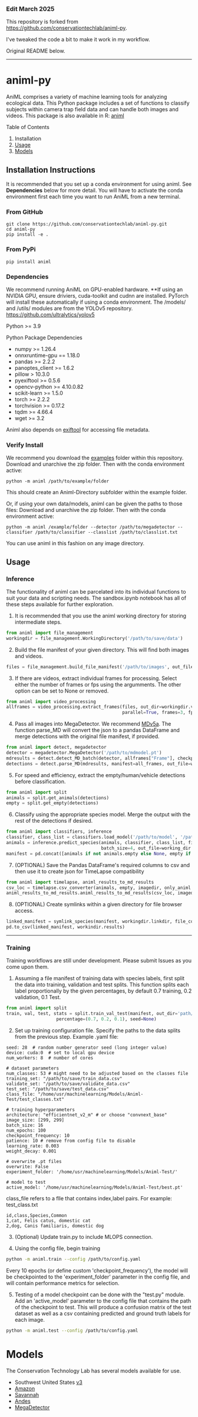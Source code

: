 
### Edit March 2025

This repository is forked from https://github.com/conservationtechlab/animl-py.

I've tweaked the code a bit to make it work in my workflow.

Original README below.

________________________________


# animl-py
AniML comprises a variety of machine learning tools for analyzing ecological data. This Python package includes a set of functions to classify subjects within camera trap field data and can handle both images and videos. 
This package is also available in R: [animl](https://github.com/conservationtechlab/animl)

Table of Contents
1. Installation
2. [Usage](#usage)
3. [Models](#models)

## Installation Instructions

It is recommended that you set up a conda environment for using animl.
See **Dependencies** below for more detail. You will have to activate the conda environment first each
time you want to run AniML from a new terminal.

### From GitHub
```
git clone https://github.com/conservationtechlab/animl-py.git
cd animl-py
pip install -e .
```

### From PyPi
```
pip install animl
```

### Dependencies
We recommend running AniML on GPU-enabled hardware. **If using an NVIDIA GPU, ensure driviers, cuda-toolkit and cudnn are installed.
PyTorch will install these automatically if using a conda environment. 
The /models/ and /utils/ modules are from the YOLOv5 repository.  https://github.com/ultralytics/yolov5

Python >= 3.9

Python Package Dependencies
* numpy >= 1.26.4
* onnxruntime-gpu == 1.18.0
* pandas >= 2.2.2
* panoptes_client >= 1.6.2
* pillow > 10.3.0
* pyexiftool >= 0.5.6
* opencv-python >= 4.10.0.82
* scikit-learn >= 1.5.0
* torch >= 2.2.2
* torchvision >= 0.17.2
* tqdm >= 4.66.4
* wget >= 3.2

Animl also depends on [exiftool](https://exiftool.org/index.html) for accessing file metadata.

### Verify Install 
We recommend you download the [examples](https://github.com/conservationtechlab/animl-py/blob/main/examples/Southwest.zip) folder within this repository.
Download and unarchive the zip folder. Then with the conda environment active:
```
python -m animl /path/to/example/folder
```
This should create an Animl-Directory subfolder within
the example folder.

Or, if using your own data/models, animl can be given the paths to those files:
Download and unarchive the zip folder. Then with the conda environment active:
```
python -m animl /example/folder --detector /path/to/megadetector --classifier /path/to/classifier --classlist /path/to/classlist.txt
```
You can use animl in this fashion on any image directory.

## Usage

### Inference
The functionality of animl can be parcelated into its individual functions to suit your data and scripting needs.
The sandbox.ipynb notebook has all of these steps available for further exploration.

1. It is recommended that you use the animl working directory for storing intermediate steps.
```python
from animl import file_management
workingdir = file_management.WorkingDirectory('/path/to/save/data')
```

2. Build the file manifest of your given directory. This will find both images and videos.
```python
files = file_management.build_file_manifest('/path/to/images', out_file = workingdir.filemanifest)
```

3. If there are videos, extract individual frames for processing.
   Select either the number of frames or fps using the argumments.
   The other option can be set to None or removed.
```python
from animl import video_processing
allframes = video_processing.extract_frames(files, out_dir=workingdir.vidfdir, out_file=workingdir.imageframes,
                                            parallel=True, frames=3, fps=None)
```

4. Pass all images into MegaDetector. We recommend [MDv5a](https://github.com/agentmorris/MegaDetector/releases/download/v5.0/md_v5a.0.0.pt).
   The function parse_MD will convert the json to a pandas DataFrame and merge detections with the original file manifest, if provided.

```python
from animl import detect, megadetector
detector = megadetector.MegaDetector('/path/to/mdmodel.pt')
mdresults = detect.detect_MD_batch(detector, allframes["Frame"], checkpoint_path=working_dir.mdraw, quiet=True)
detections = detect.parse_MD(mdresults, manifest=all_frames, out_file=workingdir.detections, parallel=True)
```

5. For speed and efficiency, extract the empty/human/vehicle detections before classification.
```python
from animl import split
animals = split.get_animals(detections)
empty = split.get_empty(detections)
```
6. Classify using the appropriate species model. Merge the output with the rest of the detections
   if desired.
```python
from animl import classifiers, inference
classifier, class_list = classifiers.load_model('/path/to/model', '/path/to/classlist.txt')
animals = inference.predict_species(animals, classifier, class_list, file_col="Frame",
                                    batch_size=4, out_file=working_dir.predictions)
manifest = pd.concat([animals if not animals.empty else None, empty if not empty.empty else None]).reset_index(drop=True)
```

7. (OPTIONAL) Save the Pandas DataFrame's required columns to csv and then use it to create json for TimeLapse compatibility

```python
from animl import timelapse, animl_results_to_md_results
csv_loc = timelapse.csv_converter(animals, empty, imagedir, only_animl = True)
animl_results_to_md_results.animl_results_to_md_results(csv_loc, imagedir + "final_result.json")
```

8. (OPTIONAL) Create symlinks within a given directory for file browser access.
```python
linked_manifest = symlink_species(manifest, workingdir.linkdir, file_col="FilePath", copy=False)
pd.to_csv(linked_manifest, workindir.results)
```

---
### Training

Training workflows are still under development. Please submit Issues as you come upon them.

1. Assuming a file manifest of training data with species labels, first split the data into training, validation and test splits.
   This function splits each label proportionally by the given percentages, by default 0.7 training, 0.2 validation, 0.1 Test.
```python
from animl import split
train, val, test, stats = split.train_val_test(manifest, out_dir='path/to/save/data/', label_col="species",
                   percentage=(0.7, 0.2, 0.1), seed=None)
```

2. Set up training configuration file. Specify the paths to the data splits from the previous step. Example .yaml file:
```
seed: 28  # random number generator seed (long integer value)
device: cuda:0  # set to local gpu device 
num_workers: 8  # number of cores

# dataset parameters
num_classes: 53 # might need to be adjusted based on the classes file
training_set: "/path/to/save/train_data.csv"
validate_set: "/path/to/save/validate_data.csv"
test_set: "/path/to/save/test_data.csv"
class_file: "/home/usr/machinelearning/Models/Animl-Test/test_classes.txt" 

# training hyperparameters
architecture: "efficientnet_v2_m" # or choose "convnext_base"
image_size: [299, 299]
batch_size: 16
num_epochs: 100
checkpoint_frequency: 10
patience: 10 # remove from config file to disable
learning_rate: 0.003
weight_decay: 0.001

# overwrite .pt files
overwrite: False
experiment_folder: '/home/usr/machinelearning/Models/Animl-Test/'

# model to test
active_model: '/home/usr/machinelearning/Models/Animl-Test/best.pt' 
```

class_file refers to a flle that contains index,label pairs. For example:<br>
test_class.txt
```
id,class,Species,Common
1,cat, Felis catus, domestic cat
2,dog, Canis familiaris, domestic dog
```

3. (Optional) Update train.py to include MLOPS connection. 

4. Using the config file, begin training
```bash
python -m animl.train --config /path/to/config.yaml
```
Every 10 epochs (or define custom 'checkpoint_frequency'), the model will be checkpointed to the 'experiment_folder' parameter in the config file, and will contain performance metrics for selection.


5. Testing of a model checkpoint can be done with the "test.py" module.  Add an 'active_model' parameter to the config file that contains the path of the checkpoint to test.
   This will produce a confusion matrix of the test dataset as well as a csv containing predicted and ground truth labels for each image.
```bash
python -m animl.test --config /path/to/config.yaml
```

# Models

The Conservation Technology Lab has several models available for use. 

* Southwest United States [v3](https://sandiegozoo.box.com/s/p4ws6v5qnoi87otsie0ckmie0izxzqwo)
* [Amazon](https://sandiegozoo.box.com/s/dfc3ozdslku1ekahvz635kjloaaeopfl)
* [Savannah](https://sandiegozoo.box.com/s/ai6yu45jgvc0to41xzd26moqh8amb4vw)
* [Andes](https://sandiegozoo.box.com/s/kvg89qh5xcg1m9hqbbvftw1zd05uwm07)
* [MegaDetector](https://github.com/agentmorris/MegaDetector/releases/download/v5.0/md_v5a.0.0.pt)
